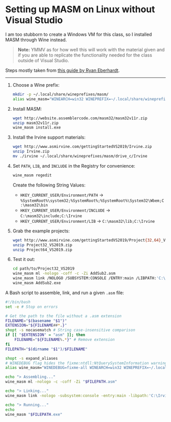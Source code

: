 # Setting up MASM on Linux without Visual Studio

I am too stubborn to create a Windows VM for this class, so I installed MASM through Wine instead.

> **Note:** YMMV as for how well this will work with the material given and if you are able to replicate the
> functionality needed for the class outside of Visual Studio.

Steps mostly taken from [this guide by Ryan Eberhardt](
https://reberhardt.com/blog/programming/2016/01/30/masm-on-mac-or-linux.html).

---

1. Choose a Wine prefix:

   ```bash
   mkdir -p ~/.local/share/wineprefixes/masm/
   alias wine_masm="WINEARCH=win32 WINEPREFIX=~/.local/share/wineprefixes/masm/ wine"
   ```

2. Install MASM:

   ```bash
   wget http://website.assemblercode.com/masm32/masm32v11r.zip
   unzip masm32v11r.zip
   wine_masm install.exe
   ```

3. Install the Irvine support materials:

   ```bash
   wget http://www.asmirvine.com/gettingStartedVS2019/Irvine.zip
   unzip Irvine.zip
   mv ./irvine ~/.local/share/wineprefixes/masm/drive_c/Irvine
   ```

4. Set `PATH`, `LIB`, and `INCLUDE` in the Registry for convenience:

   ```bash
   wine_masm regedit
   ```

   Create the following String Values:
   - `HKEY_CURRENT_USER/Environment/PATH` -> `%SystemRoot%\system32;%SystemRoot%;%SystemRoot%\System32\Wbem;C:\masm32\bin`
   - `HKEY_CURRENT_USER/Environment/INCLUDE` -> `C:\masm32\include;C:\Irvine`
   - `HKEY_CURRENT_USER/Environment/LIB` -> `C:\masm32\lib;C:\Irvine`

5. Grab the example projects:

   ```bash
   wget http://www.asmirvine.com/gettingStartedVS2019/Project{32,64}_VS2019.zip
   unzip Project32_VS2019.zip
   unzip Project64_VS2019.zip
   ```

6. Test it out:

   ```bash
   cd path/to/Project32_VS2019
   wine_masm ml -nologo -coff -c -Zi AddSub2.asm
   wine_masm link /NOLOGO /SUBSYSTEM:CONSOLE /ENTRY:main /LIBPATH:'C:\Irvine' irvine32.lib kernel32.lib user32.lib AddSub2.obj
   wine_masm AddSub2.exe
   ```

A Bash script to assemble, link, and run a given `.asm` file:

```bash
#!/bin/bash
set -e # Stop on errors

# Get the path to the file without a .asm extension
FILENAME="$(basename "$1")"
EXTENSION="${FILENAME##*.}"
shopt -s nocasematch # String case-insensitive comparison
if [[ "$EXTENSION" = "asm" ]]; then
    FILENAME="${FILENAME%.*}" # Remove extension
fi
FILEPATH="$(dirname "$1")/$FILENAME"

shopt -s expand_aliases
# WINEDEBUG flag hides the fixme:ntdll:NtQuerySystemInformation warning (which can be safely ignored)
alias wine_masm="WINEDEBUG=fixme-all WINEARCH=win32 WINEPREFIX=~/.local/share/wineprefixes/masm/ wine"

echo "> Assembling..."
wine_masm ml -nologo -c -coff -Zi "$FILEPATH.asm"

echo "> Linking..."
wine_masm link -nologo -subsystem:console -entry:main -libpath:'C:\Irvine' irvine32.lib kernel32.lib user32.lib "$FILEPATH.obj"

echo "> Running..."
echo
wine_masm "$FILEPATH.exe"

```
